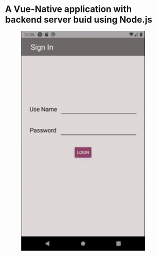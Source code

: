 # A Vue-Native application with backend server buid using Node.js

<p align="center">
<img src="images/img1.gif" width="400">
</p>
